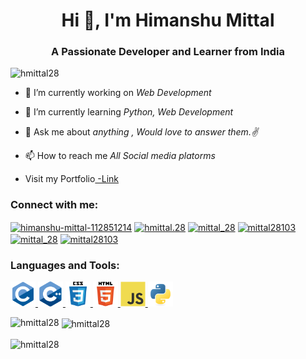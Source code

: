 <h1 align="center">Hi 👋, I'm Himanshu Mittal</h1>
<h3 align="center">A Passionate Developer and Learner from India</h3>

<p align="left"> <img src="https://komarev.com/ghpvc/?username=hmittal28&label=Profile%20views&color=0e75b6&style=flat" alt="hmittal28" /> </p>

- 🔭 I’m currently working on *Web Development*

- 🌱 I’m currently learning *Python, Web Development*

- 💬 Ask me about *anything , Would love to answer them.✌*

- 📫 How to reach me *All Social media platorms*
- Visit my Portfolio<a href="https://ornate-taffy-90f050.netlify.app/"> -Link</a>

<h3 align="left">Connect with me:</h3>
<p align="left">
<a href="https://linkedin.com/in/himanshu-mittal-112851214" target="blank"><img align="center" src="https://raw.githubusercontent.com/rahuldkjain/github-profile-readme-generator/master/src/images/icons/Social/linked-in-alt.svg" alt="himanshu-mittal-112851214" height="30" width="40" /></a>
<a href="https://instagram.com/hmittal.28" target="blank"><img align="center" src="https://raw.githubusercontent.com/rahuldkjain/github-profile-readme-generator/master/src/images/icons/Social/instagram.svg" alt="hmittal.28" height="30" width="40" /></a>
<a href="https://www.codechef.com/users/mittal_28" target="blank"><img align="center" src="https://cdn.jsdelivr.net/npm/simple-icons@3.1.0/icons/codechef.svg" alt="mittal_28" height="30" width="40" /></a>
<a href="https://www.hackerrank.com/mittal28103" target="blank"><img align="center" src="https://raw.githubusercontent.com/rahuldkjain/github-profile-readme-generator/master/src/images/icons/Social/hackerrank.svg" alt="mittal28103" height="30" width="40" /></a>
<a href="https://www.leetcode.com/mittal_28" target="blank"><img align="center" src="https://raw.githubusercontent.com/rahuldkjain/github-profile-readme-generator/master/src/images/icons/Social/leet-code.svg" alt="mittal_28" height="30" width="40" /></a>
<a href="https://auth.geeksforgeeks.org/user/mittal28103" target="blank"><img align="center" src="https://raw.githubusercontent.com/rahuldkjain/github-profile-readme-generator/master/src/images/icons/Social/geeks-for-geeks.svg" alt="mittal28103" height="30" width="40" /></a>
</p>

<h3 align="left">Languages and Tools:</h3>
<p align="left"> <a href="https://www.cprogramming.com/" target="_blank" rel="noreferrer"> <img src="https://raw.githubusercontent.com/devicons/devicon/master/icons/c/c-original.svg" alt="c" width="40" height="40"/> </a> <a href="https://www.w3schools.com/cpp/" target="_blank" rel="noreferrer"> <img src="https://raw.githubusercontent.com/devicons/devicon/master/icons/cplusplus/cplusplus-original.svg" alt="cplusplus" width="40" height="40"/> </a> <a href="https://www.w3schools.com/css/" target="_blank" rel="noreferrer"> <img src="https://raw.githubusercontent.com/devicons/devicon/master/icons/css3/css3-original-wordmark.svg" alt="css3" width="40" height="40"/> </a> <a href="https://www.w3.org/html/" target="_blank" rel="noreferrer"> <img src="https://raw.githubusercontent.com/devicons/devicon/master/icons/html5/html5-original-wordmark.svg" alt="html5" width="40" height="40"/> </a> <a href="https://developer.mozilla.org/en-US/docs/Web/JavaScript" target="_blank" rel="noreferrer"> <img src="https://raw.githubusercontent.com/devicons/devicon/master/icons/javascript/javascript-original.svg" alt="javascript" width="40" height="40"/> </a> <a href="https://www.python.org" target="_blank" rel="noreferrer"> <img src="https://raw.githubusercontent.com/devicons/devicon/master/icons/python/python-original.svg" alt="python" width="40" height="40"/> </a> </p>

<p><img align="left" src="https://github-readme-stats.vercel.app/api/top-langs?username=hmittal28&show_icons=true&locale=en&layout=compact" alt="hmittal28" /></p>

<p>&nbsp;<img align="center" src="https://github-readme-stats.vercel.app/api?username=hmittal28&show_icons=true&locale=en" alt="hmittal28" /></p>

<p><img align="center" src="https://github-readme-streak-stats.herokuapp.com/?user=hmittal28&" alt="hmittal28" /></p>

